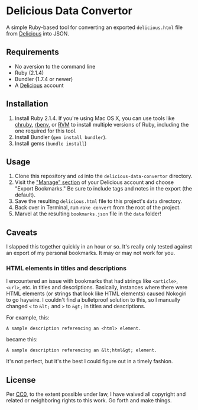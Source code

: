 # Delicious Data Convertor

A simple Ruby-based tool for converting an exported `delicious.html` file from [Delicious](https://delicious.com/) into JSON.


## Requirements

- No aversion to the command line
- Ruby (2.1.4)
- Bundler (1.7.4 or newer)
- A [Delicious](https://delicious.com/) account


## Installation

1. Install Ruby 2.1.4. If you're using Mac OS X, you can use tools like [chruby](https://github.com/postmodern/chruby), [rbenv](https://github.com/sstephenson/rbenv), or [RVM](https://rvm.io) to install multiple versions of Ruby, including the one required for this tool.
2. Install Bundler (`gem install bundler`).
3. Install gems (`bundle install`)


## Usage

1. Clone this repository and `cd` into the `delicious-data-convertor` directory.
2. Visit the ["Manage" section](https://delicious.com/settings/manage) of your Delicious account and choose "Export Bookmarks." Be sure to include tags and notes in the export (the default).
3. Save the resulting `delicious.html` file to this project's `data` directory.
4. Back over in Terminal, run `rake convert` from the root of the project.
5. Marvel at the resulting `bookmarks.json` file in the `data` folder!


## Caveats

I slapped this together quickly in an hour or so. It's really only tested against an export of my personal bookmarks. It may or may not work for you.

### HTML elements in titles and descriptions

I encountered an issue with bookmarks that had strings like `<article>`, `<url>`, etc. in titles and descriptions. Basically, instances where there were HTML elements (or strings that look like HTML elements) caused Nokogiri to go haywire. I couldn't find a bulletproof solution to this, so I manually changed `<` to `&lt;` and `>` to `&gt;` in titles and descriptions.

For example, this:

	A sample description referencing an <html> element.

became this:

	A sample description referencing an &lt;html&gt; element.

It's not perfect, but it's the best I could figure out in a timely fashion.


## License

Per [CC0](http://creativecommons.org/publicdomain/zero/1.0/), to the extent possible under law, I have waived all copyright and related or neighboring rights to this work. Go forth and make things.